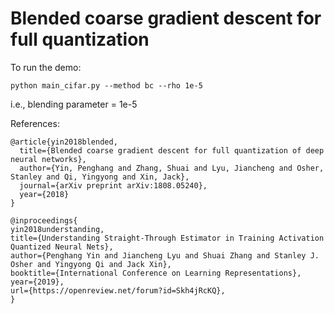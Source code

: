 # Blended coarse gradient descent for full quantization

To run the demo:
```
python main_cifar.py --method bc --rho 1e-5
```
i.e., blending parameter = 1e-5

References:
```
@article{yin2018blended,
  title={Blended coarse gradient descent for full quantization of deep neural networks},
  author={Yin, Penghang and Zhang, Shuai and Lyu, Jiancheng and Osher, Stanley and Qi, Yingyong and Xin, Jack},
  journal={arXiv preprint arXiv:1808.05240},
  year={2018}
}
```
```
@inproceedings{
yin2018understanding,
title={Understanding Straight-Through Estimator in Training Activation Quantized Neural Nets},
author={Penghang Yin and Jiancheng Lyu and Shuai Zhang and Stanley J. Osher and Yingyong Qi and Jack Xin},
booktitle={International Conference on Learning Representations},
year={2019},
url={https://openreview.net/forum?id=Skh4jRcKQ},
}
```
